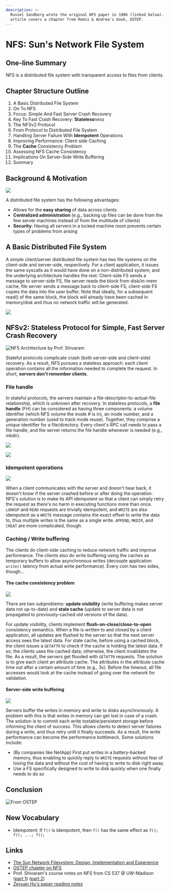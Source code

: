 ```yaml
---
description: >-
  Russel Sandberg wrote the original NFS paper in 1986 (linked below). This
  article covers a chapter from Remzi & Andrea's book, OSTEP.
---
```


# NFS: Sun's Network File System

## One-line Summary

NFS is a distributed file system with transparent access to files from clients.

## Chapter Structure Outline

1. A Basic Distributed File System
2. On To NFS
3. Focus: Simple And Fast Server Crash Recovery
4. Key To Fast Crash Recovery: **Stateless**ness
5. The NFSv2 Protocol
6. From Protocol to Distributed File System
7. Handling Server Failure With **Idempotent** Operations
8. Improving Performance: Client-side Caching
9. The **Cache** Consistency Problem
10. Assessing NFS Cache Consistency
11. Implications On Server-Side Write Buffering
12. Summary

## Background & Motivation

![](../../.gitbook/assets/screen-shot-2021-01-05-at-3.15.23-pm.png)

A distributed file system has the following advantages:

* Allows for the **easy sharing** of data across clients
* **Centralized administration** \(e.g., backing up files can be done from the few server machines instead of from the multitude of clients\)
* **Security**: Having all servers in a locked machine room prevents certain types of problems from arising

## A Basic Distributed File System

A simple client/server distributed file system has two file systems on the client-side and server-side, respectively. For a client application, it issues the same syscalls as it would have done on a non-distributed system, and the underlying architecture handles the rest: Client-side FS sends a message to server-side FS, file server reads the block from disk/in-mem cache, file server sends a message back to client-side FS, client-side FS copies the data into the user buffer. Note that ideally, for a subsequent read\(\) of the same block, the block will already have been cached in memory/disk and thus no network traffic will be generated. 

![](../../.gitbook/assets/screen-shot-2021-01-05-at-3.19.33-pm.png)

## NFSv2: Stateless Protocol for Simple, Fast Server Crash Recovery

![NFS Architecture by Prof. Shivaram](../../.gitbook/assets/screen-shot-2021-01-05-at-3.29.05-pm.png)

Stateful protocols complicate crash \(both server-side and client-side\) recovery. As a result, NFS pursues a stateless approach: each client operation contains all the information needed to complete the request. In short, **servers don't remember clients**.

### File handle

In stateful protocols, the servers maintain a file-descriptor-to-actual-file relationship, which is unknown after recovery. In stateless protocols, a **file handle** \(FH\) can be considered as having three components: a volume identifier \(which NFS volume the inode \# is in\), an inode number, and a generation number \(used to track inode reuse\). Together, they comprise a unique identifier for a file/directory. Every client's RPC call needs to pass a file handle, and the server returns the file handle whenever is needed \(e.g., mkdir\).

![](../../.gitbook/assets/screen-shot-2021-01-05-at-5.29.17-pm.png)

![](../../.gitbook/assets/screen-shot-2021-01-05-at-5.31.25-pm.png)

### Idempotent operations

![](../../.gitbook/assets/screen-shot-2021-01-05-at-8.09.08-pm.png)

When a client communicates with the server and doesn't hear back, it doesn't know if the server crashed before or after doing the operation. NFS's solution is to make its API idempotent so that a client can simply retry the request as there's no harm in executing functions more than once. `LOOKUP` and `READ` requests are trivially idempotent, and `WRITE` are also idempotent as a `WRITE` message contains the exact offset to write the data to, thus multiple writes is the same as a single write. `APPEND`, `MKDIR`, and `CREAT` are more complicated, though.

### Caching / Write buffering

The clients do client-side caching to reduce network traffic and improve performance. The clients also do write buffering using the caches as temporary buffers to allow asynchronous writes \(decouple application `write()` latency from actual write performance\). Every coin has two sides, though...

#### The cache consistency problem

![](../../.gitbook/assets/screen-shot-2021-01-05-at-8.23.55-pm.png)

There are two subproblems: **update visibility** \(write buffering makes server data not up-to-date\) and **stale cache** \(update to server data is not propagated to previously-cached old versions of the data\).

For update visibility, clients implement **flush-on-close/close-to-open** consistency semantics. When a file is written to and closed by a client application, all updates are flushed to the server so that the next server access sees the latest data. For stale cache, before using a cached block, the client issues a `GETATTR` to check if the cache is holding the latest data. If so, the clients uses the cached data; otherwise, the client invalidates the file. As a result, the servers get flooded with `GETATTR` requests. The solution is to give each client an attribute cache. The attributes in the attribute cache time out after a certain amount of time \(e.g., 3s\). Before the timeout, all file accesses would look at the cache instead of going over the network for validation.

#### Server-side write buffering

![](../../.gitbook/assets/screen-shot-2021-01-05-at-8.39.19-pm.png)

Servers buffer the writes in memory and write to disks asynchronously. A problem with this is that writes in memory can get lost in case of a crash. The solution is to commit each write tostable/persistent storage before informing the client of success. This allows clients to detect server failures during a write, and thus retry until it finally succeeds. As a result, the write performance can become the performance bottleneck. Some solutions include:

* \(By companies like NetApp\) First put writes in a battery-backed memory, thus enabling to quickly reply to `WRITE` requests without fear of losing the data and without the cost of having to write to disk right away
* Use a FS specifically designed to write to disk quickly when one finally needs to do so

## Conclusion

![From OSTEP](../../.gitbook/assets/screen-shot-2021-01-05-at-8.44.56-pm.png)

## New Vocabulary

* Idempotent: If `f()` is idempotent, then `f()` has the same effect as `f(); f(); ...; f();`

## Links

* [The Sun Network Filesystem: Design, Implementation and Experience](https://www.cs.ucf.edu/~eurip/papers/sandbergnfs.pdf)
* [OSTEP chapter on NFS](http://pages.cs.wisc.edu/~remzi/OSTEP/dist-nfs.pdf)
* Prof. Shivaram's course notes on NFS from CS 537 @ UW-Madison \([part 1](http://pages.cs.wisc.edu/~shivaram/cs537-sp20-notes/dist-nfs/cs537-dist-nfs-notes.pdf)\) \([part 2](http://pages.cs.wisc.edu/~shivaram/cs537-sp20-notes/nfs-wrap/cs537-nfs-wrap-notes.pdf)\)
* [Zeyuan Hu's paper reading notes](https://zhu45.org/posts/2018/May/01/suns-network-file-system-nfs/)

